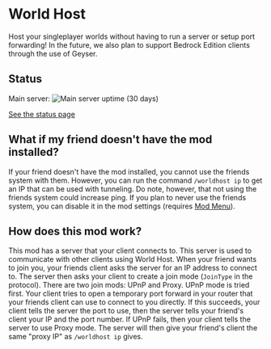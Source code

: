 # World Host

Host your singleplayer worlds without having to run a server or setup port forwarding! In the future, we also plan to support Bedrock Edition clients through the use of Geyser.

## Status

Main server: ![Main server uptime (30 days)](https://img.shields.io/uptimerobot/ratio/m793898716-1dc62bc23f759a549159ccb0)

[See the status page](https://stats.uptimerobot.com/KmL5JhDV0X)

## What if my friend doesn't have the mod installed?

If your friend doesn't have the mod installed, you cannot use the friends system with them. However, you can run the command `/worldhost ip` to get an IP that can be used with tunneling. Do note, however, that not using the friends system could increase ping. <!-- If you don't want the ping increase, you can run `/worldhost tempip` to get a *temporary* server IP that lasts for 60 seconds. Clients who connect within the 60 seconds will remain connected. --> If you plan to never use the friends system, you can disable it in the mod settings (requires [Mod Menu](https://modrinth.com/mod/modmenu)).

## How does this mod work?

This mod has a server that your client connects to. This server is used to communicate with other clients using World Host. When your friend wants to join you, your friends client asks the server for an IP address to connect to. The server then asks your client to create a join mode (`JoinType` in the protocol). There are two join mods: UPnP and Proxy. UPnP mode is tried first. Your client tries to open a temporary port forward in your router that your friends client can use to connect to you directly. If this succeeds, your client tells the server the port to use, then the server tells your friend's client your IP and the port number. If UPnP fails, then your client tells the server to use Proxy mode. The server will then give your friend's client the same "proxy IP" as `/worldhost ip` gives. <!-- `/worldhost tempip` tries to do this whole process with trying UPnP first instead of just giving you the proxy IP straightaway. -->
